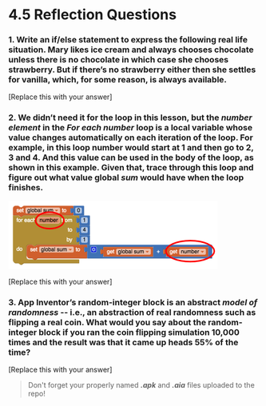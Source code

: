 # 4.5 Reflection Questions

### 1. Write an **if/else** statement to express the following real life situation.  Mary likes ice cream and always chooses chocolate unless there is no chocolate in which case she chooses strawberry.  But if there’s no strawberry either then she settles for vanilla, which, for some reason, is always available.

[Replace this with your answer]

### 2. We didn’t need it for the loop in this lesson, but the *number element* in the *For each number* loop is a local variable whose value changes automatically on each iteration of the loop. For example, in this loop number would start at 1 and then go to 2, 3 and 4. And this value can be used in the body of the loop, as shown in this example. Given that, trace through this loop and figure out what value global *sum* would have when the loop finishes.

![Question 2 Image](4-5-image.png)

[Replace this with your answer]

### 3. App Inventor’s random-integer block is an abstract *model of randomness* -- i.e., an abstraction of real randomness such as flipping a real coin. What would you say about the random-integer block if you ran the coin flipping simulation 10,000 times and the result was that it came up heads 55% of the time?

[Replace this with your answer]

>Don't forget your properly named ***.apk*** and ***.aia*** files uploaded to the repo!
